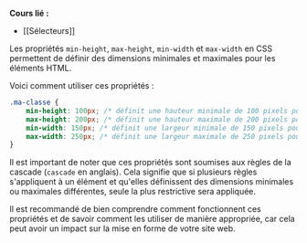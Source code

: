 **Cours lié :**
- [[Sélecteurs]]

Les propriétés `min-height`, `max-height`, `min-width` et `max-width` en CSS permettent de définir des dimensions minimales et maximales pour les éléments HTML.

Voici comment utiliser ces propriétés :

```CSS
.ma-classe {
	min-height: 100px; /* définit une hauteur minimale de 100 pixels pour l'élément */
	max-height: 200px; /* définit une hauteur maximale de 200 pixels pour l'élément */
	min-width: 150px; /* définit une largeur minimale de 150 pixels pour l'élément */
	max-width: 250px; /* définit une largeur maximale de 250 pixels pour l'élément */
}
```

Il est important de noter que ces propriétés sont soumises aux règles de la cascade (`cascade` en anglais). Cela signifie que si plusieurs règles s'appliquent à un élément et qu'elles définissent des dimensions minimales ou maximales différentes, seule la plus restrictive sera appliquée.

Il est recommandé de bien comprendre comment fonctionnent ces propriétés et de savoir comment les utiliser de manière appropriée, car cela peut avoir un impact sur la mise en forme de votre site web.